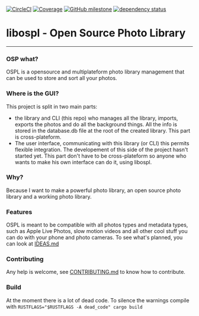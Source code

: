 [![CircleCI](https://circleci.com/gh/AngeloFrangione/libospl.svg?style=shield)](https://app.circleci.com/pipelines/github/AngeloFrangione/libospl)
[![Coverage](https://codecov.io/gh/AngeloFrangione/libospl/branch/main/graph/badge.svg?token=53EckTgSg7)](https://codecov.io/gh/AngeloFrangione/libospl)
[![GitHub milestone](https://img.shields.io/github/milestones/progress-percent/AngeloFrangione/libospl/1)](https://github.com/AngeloFrangione/libospl/milestones)
[![dependency status](https://deps.rs/repo/github/AngeloFrangione/libospl/status.svg)](https://deps.rs/repo/github/AngeloFrangione/libospl)
# libospl - Open Source Photo Library
----------------------------------------
### OSP what?
OSPL is a opensource and multiplateform photo library management that can be used to store and sort all your photos.

### Where is the GUI?
This project is split in two main parts:

* the library and CLI (this repo) who manages all the library, imports, exports the photos and do all the background things. All the info is stored in the database.db file at the root of the created library. This part is cross-plateform.
* The user interface, communicating with this library (or CLI) this permits flexible integration. The developement of this side of the project hasn't started yet. This part don't have to be cross-plateform so anyone who wants to make his own interface can do it, using libospl.

### Why?
Because I want to make a powerful photo library, an open source photo library and a working photo library.

### Features
OSPL is meant to be compatible with all photos types and metadata types, such as Apple Live Photos, slow motion videos and all other cool stuff you can do with your phone and photo cameras.
To see what's planned, you can look at [IDEAS.md](IDEAS.md)


### Contributing
Any help is welcome, see [CONTRIBUTING.md](CONTRIBUTING.md) to know how to contribute.


### Build
At the moment there is a lot of dead code. To silence the warnings compile with
`RUSTFLAGS="$RUSTFLAGS -A dead_code" cargo build`

